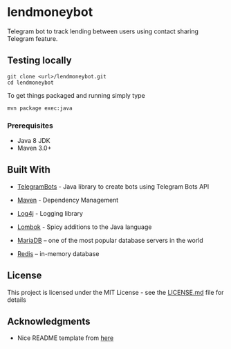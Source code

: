 # lendmoneybot

Telegram bot to track lending between users using contact sharing Telegram feature.

## Testing locally

```
git clone <url>/lendmoneybot.git
cd lendmoneybot
```

To get things packaged and running simply type

```
mvn package exec:java
```

### Prerequisites

* Java 8 JDK
* Maven 3.0+

## Built With

* [TelegramBots](https://github.com/rubenlagus/TelegramBots) - Java library to create bots using Telegram Bots API
* [Maven](https://maven.apache.org/) - Dependency Management
* [Log4j](https://logging.apache.org/log4j/2.x/) - Logging library
* [Lombok](https://projectlombok.org/) - Spicy additions to the Java language

* [MariaDB](https://mariadb.org/) – one of the most popular database servers in the world
* [Redis](https://redis.io/) – in-memory database

## License

This project is licensed under the MIT License - see the [LICENSE.md](LICENSE.md) file for details

## Acknowledgments

* Nice README template from [here](https://gist.github.com/PurpleBooth/109311bb0361f32d87a2)